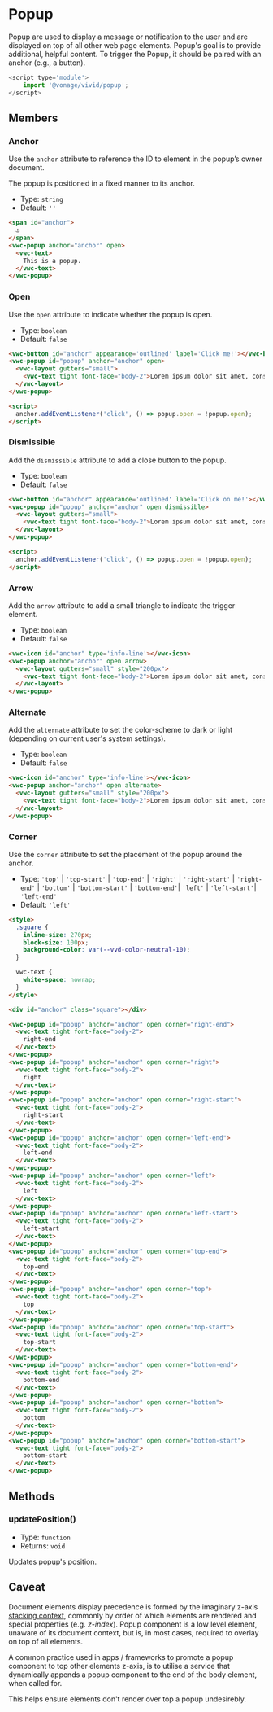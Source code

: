 # Popup

Popup are used to display a message or notification to the user and are displayed on top of all other web page elements.
Popup's goal is to provide additional, helpful content. To trigger the Popup, it should be paired with an anchor (e.g., a button).

```js
<script type='module'>
    import '@vonage/vivid/popup';
</script>
```

## Members

### Anchor

Use the `anchor` attribute to reference the ID to element in the popup’s owner document.

The popup is positioned in a fixed manner to its anchor.

- Type: `string`
- Default: `''`

```html preview center
<span id="anchor">
  ⚓️
</span>
<vwc-popup anchor="anchor" open>
  <vwc-text>
    This is a popup.
  </vwc-text>
</vwc-popup>
```

### Open

Use the `open` attribute to indicate whether the popup is open.

- Type: `boolean`
- Default: `false`

```html preview center
<vwc-button id="anchor" appearance='outlined' label='Click me!'></vwc-button>
<vwc-popup id="popup" anchor="anchor" open>
  <vwc-layout gutters="small">
    <vwc-text tight font-face="body-2">Lorem ipsum dolor sit amet, consectetur adipiscing elit, sed do eiusmod tempor incididunt ut labore et dolore magna aliqua.</vwc-text>
  </vwc-layout>
</vwc-popup>

<script>
  anchor.addEventListener('click', () => popup.open = !popup.open);
</script>
```

### Dismissible

Add the `dismissible` attribute to add a close button to the popup.

- Type: `boolean`
- Default: `false`

```html preview center
<vwc-button id="anchor" appearance='outlined' label='Click on me!'></vwc-button>
<vwc-popup id="popup" anchor="anchor" open dismissible>
  <vwc-layout gutters="small">
    <vwc-text tight font-face="body-2">Lorem ipsum dolor sit amet, consectetur adipiscing elit.</vwc-text>
  </vwc-layout>
</vwc-popup>

<script>
  anchor.addEventListener('click', () => popup.open = !popup.open);
</script>
```

### Arrow

Add the `arrow` attribute to add a small triangle to indicate the trigger element.

- Type: `boolean`
- Default: `false`

```html preview center
<vwc-icon id="anchor" type='info-line'></vwc-icon>
<vwc-popup anchor="anchor" open arrow>
  <vwc-layout gutters="small" style="200px">
    <vwc-text tight font-face="body-2">Lorem ipsum dolor sit amet, consectetur adipiscing elit, sed do eiusmod tempor incididunt ut labore et dolore magna aliqua.</vwc-text>
  </vwc-layout>
</vwc-popup>
```

### Alternate

Add the `alternate` attribute to set the color-scheme to dark or light (depending on current user's system settings).

- Type: `boolean`
- Default: `false`

```html preview center
<vwc-icon id="anchor" type='info-line'></vwc-icon>
<vwc-popup anchor="anchor" open alternate>
  <vwc-layout gutters="small" style="200px">
    <vwc-text tight font-face="body-2">Lorem ipsum dolor sit amet, consectetur adipiscing elit, sed do eiusmod tempor incididunt ut labore et dolore magna aliqua.</vwc-text>
  </vwc-layout>
</vwc-popup>
```

### Corner

Use the `corner` attribute to set the placement of the popup around the anchor.

- Type: `'top'` | `'top-start'` | `'top-end'` | `'right'` | `'right-start'` | `'right-end'` | `'bottom'` | `'bottom-start'` | `'bottom-end'`| `'left'` | `'left-start'`| `'left-end'`
- Default: `'left'`

```html preview center
<style>
  .square {
    inline-size: 270px;
    block-size: 100px;
    background-color: var(--vvd-color-neutral-10);
  }

  vwc-text {
    white-space: nowrap;
  }
</style>

<div id="anchor" class="square"></div>

<vwc-popup id="popup" anchor="anchor" open corner="right-end">
  <vwc-text tight font-face="body-2">
    right-end
  </vwc-text>
</vwc-popup>
<vwc-popup id="popup" anchor="anchor" open corner="right">
  <vwc-text tight font-face="body-2">
    right
  </vwc-text>
</vwc-popup>
<vwc-popup id="popup" anchor="anchor" open corner="right-start">
  <vwc-text tight font-face="body-2">
    right-start
  </vwc-text>
</vwc-popup>
<vwc-popup id="popup" anchor="anchor" open corner="left-end">
  <vwc-text tight font-face="body-2">
    left-end
  </vwc-text>
</vwc-popup>
<vwc-popup id="popup" anchor="anchor" open corner="left">
  <vwc-text tight font-face="body-2">
    left
  </vwc-text>
</vwc-popup>
<vwc-popup id="popup" anchor="anchor" open corner="left-start">
  <vwc-text tight font-face="body-2">
    left-start
  </vwc-text>
</vwc-popup>
<vwc-popup id="popup" anchor="anchor" open corner="top-end">
  <vwc-text tight font-face="body-2">
    top-end
  </vwc-text>
</vwc-popup>
<vwc-popup id="popup" anchor="anchor" open corner="top">
  <vwc-text tight font-face="body-2">
    top
  </vwc-text>
</vwc-popup>
<vwc-popup id="popup" anchor="anchor" open corner="top-start">
  <vwc-text tight font-face="body-2">
    top-start
  </vwc-text>
</vwc-popup>
<vwc-popup id="popup" anchor="anchor" open corner="bottom-end">
  <vwc-text tight font-face="body-2">
    bottom-end
  </vwc-text>
</vwc-popup>
<vwc-popup id="popup" anchor="anchor" open corner="bottom">
  <vwc-text tight font-face="body-2">
    bottom
  </vwc-text>
</vwc-popup>
<vwc-popup id="popup" anchor="anchor" open corner="bottom-start">
  <vwc-text tight font-face="body-2">
    bottom-start
  </vwc-text>
</vwc-popup>
```

## Methods

### updatePosition()

- Type: `function`
- Returns: `void`

Updates popup's position.

## Caveat

Document elements display precedence is formed by the imaginary z-axis [stacking context](https://developer.mozilla.org/en-US/docs/Web/CSS/CSS_Positioning/Understanding_z_index/The_stacking_context), commonly by order of which elements are rendered and special properties (e.g. _z-index_).
Popup component is a low level element, unaware of its document context, but is, in most cases, required to overlay on top of all elements.

A common practice used in apps / frameworks to promote a popup component to top other elements z-axis, is to utilise a service that dynamically appends a popup component to the end of the body element, when called for.

This helps ensure elements don't render over top a popup undesirebly.